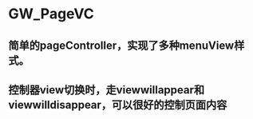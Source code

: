 # GW_PageVC

## 简单的pageController，实现了多种menuView样式。
## 控制器view切换时，走viewwillappear和viewwilldisappear，可以很好的控制页面内容
